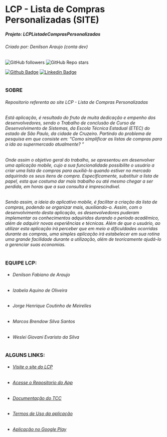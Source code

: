 
# LCP - Lista de Compras Personalizadas (SITE)
##### Projeto: LCPListadeComprasPersonalizadas
###### Criado por: Denilson Araujo (conta dev)

![GitHub followers](https://img.shields.io/github/followers/denilsonfa?style=for-the-badge) ![GitHub Repo stars](https://img.shields.io/github/stars/denilsonfa/LCPListadeComprasPersonalizadas?style=for-the-badge) 

[![Github Badge](https://img.shields.io/badge/-Github-000?style=flat-square&logo=Github&logoColor=white)](https://github.com/denilsonfa) [![Linkedin Badge](https://img.shields.io/badge/-LinkedIn-blue?style=flat-square&logo=Linkedin&logoColor=white)](https://www.linkedin.com/in/denilson-araujo-85a29019a/)
#
### SOBRE
###### Repositorio referenta ao site *LCP - Lista de Compras Personalizadas*
###### Está aplicação, é resultado do fruto de muita dedicação e empenho dos desenvolvedores, sendo o Trabalho de conclusão de Curso de Desenvolvimento de Sistemas, da Escola Técnica Estadual (ETEC) do estado de São Paulo, da cidade de Cruzeiro. Partindo do problema de pesquisa em que consiste em: “Como simplificar as listas de compras para a ida ao supermercado atualmente? ”
###### Onde assim o objetivo geral do trabalho, se apresentou em desenvolver uma aplicação mobile, cujo a sua funcionalidade possibilite o usuário a criar uma lista de compras para auxiliá-lo quando estiver no mercado adquirindo os seus itens de compra. Especificamente, substituir a lista de papel, esta que costuma dar mais trabalho ou até mesmo chegar a ser perdida, em horas que a sua consulta é imprescindível.
###### Sendo assim, a ideia do aplicativo mobile, é facilitar a criação da lista de compras, podendo se organizar mais, auxiliando-o. Assim, com o desenvolvimento desta aplicação, os desenvolvedores puderam implementar os conhecimentos adquiridos durando o período acadêmico, além de adquirir novas experiências e técnicas. Além de que o usuário, ao utilizar esta aplicação irá perceber que em meio a dificuldades ocorridas durante as compras, uma simples aplicação irá estabelecer em sua rotina uma grande facilidade durante a utilização, além de teoricamente ajudá-lo a gerenciar suas economias.
#
### EQUIPE LCP:
 - ######  Denilson Fabiano de Araujo
 - ######  Izabela Aquino de Oliveira
 - ######  Jorge Henrique Coutinho de Meirelles
 - ######  Marcos Brendow Silva Santos
 - ######  Weslei Giovani Evaristo da Silva
#
### ALGUNS LINKS:
- ###### [Visite o site do LCP](https://lcp.eteccruzeiro.dev.br/)
- ###### [Acesse o Repositorio do App](https://github.com/denilsonfa/LCPListadeComprasPersonalizadas)
- ###### [Documentação do TCC](https://lcp.eteccruzeiro.dev.br/doc.html)
- ###### [Termos de Uso da aplicação](https://lcp.eteccruzeiro.dev.br/termos.html)
- ###### [Aplicação no Google Play](https://play.google.com/store/apps/details?id=br.com.dla.lcp)
